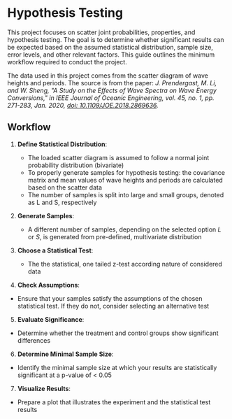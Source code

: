 # Hypothesis Testing

This project focuses on scatter joint probabilities, properties, and hypothesis testing. The goal is to determine whether significant results can be expected based on the assumed statistical distribution, sample size, error levels, and other relevant factors. This guide outlines the minimum workflow required to conduct the project.

The data used in this project comes from the scatter diagram of wave heights and periods. The source is from the paper: *J. Prendergast, M. Li, and W. Sheng, "A Study on the Effects of Wave Spectra on Wave Energy Conversions," in IEEE Journal of Oceanic Engineering, vol. 45, no. 1, pp. 271-283, Jan. 2020, [doi: 10.1109/JOE.2018.2869636](https://doi.org/10.1109/JOE.2018.2869636).*

## Workflow

1. **Define Statistical Distribution**:
   - The loaded scatter diagram is assumed to follow a normal joint probability distribution (bivariate)
   - To properly generate samples for hypothesis testing: the covariance matrix and mean values of wave heights and periods are calculated based on the scatter data
   - The number of samples is split into large and small groups, denoted as L and S, respectively


2. **Generate Samples**:
    - A different number of samples, depending on the selected option *L* or *S*, is generated from pre-defined, multivariate distribution

3. **Choose a Statistical Test**:
   - The the statistical, one tailed z-test according nature of considered data

4. **Check Assumptions**:
- Ensure that your samples satisfy the assumptions of the chosen statistical test. If they do not, consider selecting an alternative test

5. **Evaluate Significance**:
- Determine whether the treatment and control groups show significant differences

6. **Determine Minimal Sample Size**:
- Identify the minimal sample size at which your results are statistically significant at a p-value of < 0.05

7. **Visualize Results**:
- Prepare a plot that illustrates the experiment and the statistical test results
